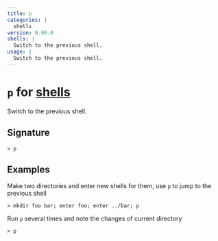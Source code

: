 ```yaml
---
title: p
categories: |
  shells
version: 0.96.0
shells: |
  Switch to the previous shell.
usage: |
  Switch to the previous shell.
---
```


# `p` for [shells](/commands/categories/shells.md)

<div class='command-title'>Switch to the previous shell.</div>

## Signature

```> p ```

## Examples

Make two directories and enter new shells for them, use `p` to jump to the previous shell
```nu
> mkdir foo bar; enter foo; enter ../bar; p

```

Run `p` several times and note the changes of current directory
```nu
> p

```
